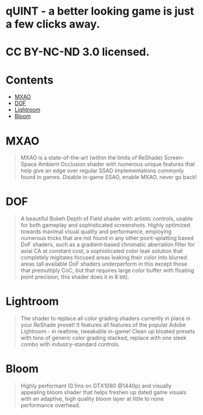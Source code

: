 qUINT - a better looking game is just a few clicks away.
========================================================

# CC BY-NC-ND 3.0 licensed.

# Contents

* [MXAO](#MXAO)
* [DOF](#DOF)
* [Lightroom](#Lightroom)
* [Bloom](#Bloom)

# MXAO

> MXAO is a state-of-the-art (within the limits of ReShade) Screen-Space Ambient Occlusion shader with numerous unique features that help give an edge over regular SSAO implementations commonly found in games. Disable in-game SSAO, enable MXAO, never go back!

# DOF

> A beautiful Bokeh Depth of Field shader with artistic controls, usable for both gameplay and sophisticated screenshots. Highly optimized towards maximal visual quality and performance, employing numerous tricks that are not found in any other point-splatting based DoF shaders, such as a gradient-based chromatic aberration filter for axial CA at constant cost, a sophisticated color leak solution that completely migitates focused areas leaking their color into blurred areas (all available DoF shaders underperform in this except those that premultiply CoC, but that requires large color buffer with floating point precision, this shader does it in 8 bit).

# Lightroom

> The shader to replace all color grading shaders currently in place in your ReShade preset! It features all features of the popular Adobe Lightroom - in realtime, tweakable in-game! Clean up bloated presets with tons of generic color grading stacked, replace with one sleek combo with industry-standard controls. 

# Bloom

> Highly performant (0.1ms on GTX1080 @1440p) and visually appealing bloom shader that helps freshen up dated game visuals with an adaptive, high quality bloom layer at little to none performance overhead.


